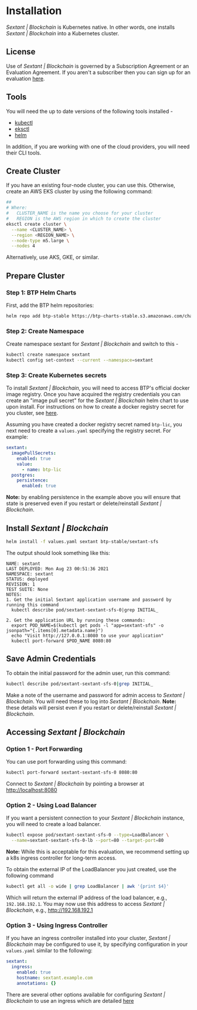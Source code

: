 # Installation

_Sextant | Blockchain_ is Kubernetes native. In other words, one installs
_Sextant | Blockchain_ into a Kubernetes cluster.

## License

Use of _Sextant | Blockchain_ is governed by a Subscription Agreement or an
Evaluation Agreement. If you aren't a subscriber then you can sign up for an
evaluation [here](https://www.blockchaintp.com/sextant/evaluation).

## Tools

You will need the up to date versions of the following tools installed -

* [kubectl](https://kubernetes.io/docs/tasks/tools/#kubectl)
* [eksctl](https://eksctl.io/introduction/#installation)
* [helm](https://helm.sh/docs/intro/install/)

In addition, if you are working with one of the cloud providers, you will need
their CLI tools.

## Create Cluster

If you have an existing four-node cluster, you can use this. Otherwise, create
an AWS EKS cluster by using the following command:

```bash
##
# Where:
#   CLUSTER_NAME is the name you choose for your cluster
#   REGION is the AWS region in which to create the cluster
eksctl create cluster \
  --name <CLUSTER_NAME> \
  --region <REGION_NAME> \
  --node-type m5.large \
  --nodes 4
```

Alternatively, use AKS, GKE, or similar.

## Prepare Cluster

### Step 1: BTP Helm Charts

First, add the BTP helm repositories:

```bash
helm repo add btp-stable https://btp-charts-stable.s3.amazonaws.com/charts/
```

### Step 2: Create Namespace

Create namespace sextant for _Sextant | Blockchain_ and switch to this -

```bash
kubectl create namespace sextant
kubectl config set-context --current --namespace=sextant
```

### Step 3: Create Kubernetes secrets

To install _Sextant | Blockchain_, you will need to access BTP's official docker
image registry.  Once you have acquired the registry credentials you can create
an "image pull secret" for the _Sextant | Blockchain_ helm chart to use upon
install.  For instructions on how to create a docker registry secret for you
cluster, see
[here](https://docs.aws.amazon.com/eks/latest/userguide/create-cluster-secrets.html#create-cluster-secrets-imagepullsecret).

Assuming you have created a docker registry secret named `btp-lic`, you next
need to create a `values.yaml` specifying the registry secret.  For example:

```yaml
sextant:
  imagePullSecrets:
    enabled: true
    value:
      - name: btp-lic
  postgres:
    persistence:
      enabled: true
```

__Note:__ by enabling persistence in the example above you will ensure that
state is preserved even if you restart or delete/reinstall
_Sextant | Blockchain_.

## Install _Sextant | Blockchain_

```bash
helm install -f values.yaml sextant btp-stable/sextant-sfs
```

The output should look something like this:

```text
NAME: sextant
LAST DEPLOYED: Mon Aug 23 00:51:36 2021
NAMESPACE: sextant
STATUS: deployed
REVISION: 1
TEST SUITE: None
NOTES:
1. Get the initial Sextant application username and password by running this command
  kubectl describe pod/sextant-sextant-sfs-0|grep INITIAL_

2. Get the application URL by running these commands:
  export POD_NAME=$(kubectl get pods -l "app=sextant-sfs" -o jsonpath="{.items[0].metadata.name}")
  echo "Visit http://127.0.0.1:8080 to use your application"
  kubectl port-forward $POD_NAME 8080:80
```

## Save Admin Credentials

To obtain the initial password for the admin user, run this command:

```bash
kubectl describe pod/sextant-sextant-sfs-0|grep INITIAL_
```

Make a note of the username and password for admin access to
_Sextant | Blockchain_. You will need these to log into _Sextant | Blockchain_.
__Note:__ these details will persist even if you restart or delete/reinstall
_Sextant | Blockchain_.

## Accessing _Sextant | Blockchain_

### Option 1 - Port Forwarding

You can use port forwarding using this command:

```bash
kubectl port-forward sextant-sextant-sfs-0 8080:80
```

Connect to _Sextant | Blockchain_ by pointing a browser at
<http://localhost:8080>

### Option 2 - Using Load Balancer

If you want a persistent connection to your _Sextant | Blockchain_ instance, you
will need to create a load balancer.

```bash
kubectl expose pod/sextant-sextant-sfs-0 --type=LoadBalancer \
  --name=sextant-sextant-sfs-0-lb --port=80 --target-port=80
```

__Note:__ While this is acceptable for this evaluation, we recommend setting up
a k8s ingress controller for long-term access.

To obtain the external IP of the LoadBalancer you just created, use the
following command

```bash
kubectl get all -o wide | grep LoadBalancer | awk '{print $4}'
```

Which will return the external IP address of the load balancer, e.g.,
`192.168.192.1`. You may now use this address to access _Sextant | Blockchain_,
e.g., <http://192.168.192.1>

### Option 3 - Using Ingress Controller

If you have an ingress controller installed into your cluster,
_Sextant | Blockchain_ may be configured to use it, by specifying configuration
in your `values.yaml` similar to the following:

```yaml
sextant:
  ingress:
    enabled: true
    hostname: sextant.example.com
    annotations: {}
```

There are several other options available for configuring
_Sextant | Blockchain_ to use an ingress which are detailed [here](README.md)
